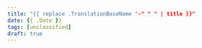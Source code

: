```yaml
---
title: "{{ replace .TranslationBaseName "-" " " | title }}"
date: {{ .Date }}
tags: [unclassified]
draft: true
---
```

